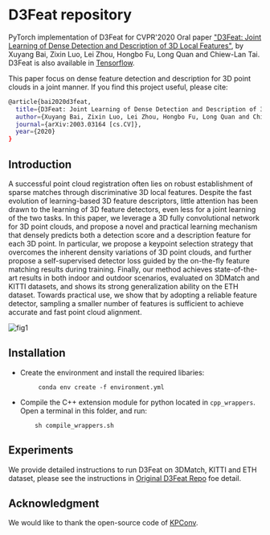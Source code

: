 # D3Feat repository

PyTorch implementation of D3Feat for CVPR'2020 Oral paper ["D3Feat: Joint Learning of Dense Detection and Description of 3D Local Features"](https://arxiv.org/abs/2003.03164), by Xuyang Bai, Zixin Luo, Lei Zhou, Hongbo Fu, Long Quan and Chiew-Lan Tai. D3Feat is also available in [Tensorflow](https://github.com/XuyangBai/D3Feat).

This paper focus on dense feature detection and description for 3D point clouds in a joint manner. If you find this project useful, please cite:

```bash
@article{bai2020d3feat,
  title={D3Feat: Joint Learning of Dense Detection and Description of 3D Local Features},
  author={Xuyang Bai, Zixin Luo, Lei Zhou, Hongbo Fu, Long Quan and Chiew-Lan Tai},
  journal={arXiv:2003.03164 [cs.CV]},
  year={2020}
}

```

## Introduction

A successful point cloud registration often lies on robust establishment of sparse matches through discriminative 3D local features. Despite the fast evolution of learning-based 3D feature descriptors, little attention has been drawn to the learning of 3D feature detectors, even less for a joint learning of the two tasks. In this paper, we leverage a 3D fully convolutional network for 3D point clouds, and propose a novel and practical learning mechanism that densely predicts both a detection score and a description feature for each 3D point. In particular, we propose a keypoint selection strategy that overcomes the inherent density variations of 3D point clouds, and further propose a self-supervised detector loss guided by the on-the-fly feature matching results during training. Finally, our method achieves state-of-the-art results in both indoor and outdoor scenarios, evaluated on 3DMatch and KITTI datasets, and shows its strong generalization ability on the ETH dataset. Towards practical use, we show that by adopting a reliable feature detector, sampling a smaller number of features is sufficient to achieve accurate and fast point cloud alignment.

![fig1](https://github.com/XuyangBai/D3Feat/blob/master/figures/detection.png)

## Installation

* Create the environment and install the required libaries:

           conda env create -f environment.yml

* Compile the C++ extension module for python located in `cpp_wrappers`. Open a terminal in this folder, and run:

          sh compile_wrappers.sh

## Experiments

We provide detailed instructions to run D3Feat on 3DMatch, KITTI and ETH dataset, please see the instructions in [Original D3Feat Repo](https://github.com/XuyangBai/D3Feat) foe detail.

## Acknowledgment

We would like to thank the open-source code of [KPConv](https://github.com/HuguesTHOMAS/KPConv-PyTorch).

